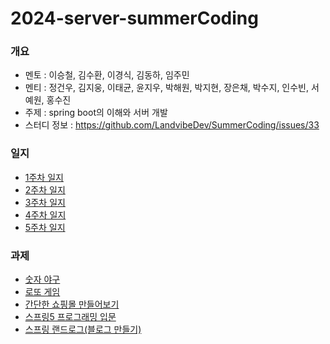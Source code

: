 # 2024-server-summerCoding

### 개요

- 멘토 : 이승철, 김수환, 이경식, 김동하, 임주민
- 멘티 : 정건우, 김지웅, 이태균, 윤지우, 박해원, 박지현, 장은채, 박수지, 인수빈, 서예원, 홍수진
- 주제 : spring boot의 이해와 서버 개발
- 스터디 정보 : https://github.com/LandvibeDev/SummerCoding/issues/33

### 일지
- [1주차 일지](https://github.com/LandvibeDev/2024-server-summerCoding/blob/main/%EC%9D%BC%EC%A7%80/1%EC%A3%BC%EC%B0%A8%20%EC%9D%BC%EC%A7%80.md)
- [2주차 일지](https://github.com/LandvibeDev/2024-server-summerCoding/blob/main/%EC%9D%BC%EC%A7%80/2%EC%A3%BC%EC%B0%A8%20%EC%9D%BC%EC%A7%80.md)
- [3주차 일지](https://github.com/LandvibeDev/2024-server-summerCoding/blob/main/%EC%9D%BC%EC%A7%80/3%EC%A3%BC%EC%B0%A8%20%EC%9D%BC%EC%A7%80.md)
- [4주차 일지](https://github.com/LandvibeDev/2024-server-summerCoding/blob/main/%EC%9D%BC%EC%A7%80/4%EC%A3%BC%EC%B0%A8%20%EC%9D%BC%EC%A7%80.md)
- [5주차 일지](https://github.com/LandvibeDev/2024-server-summerCoding/blob/main/%EC%9D%BC%EC%A7%80/6%EC%A3%BC%EC%B0%A8%20%EC%9D%BC%EC%A7%80.md)

### 과제
- [숫자 야구](https://github.com/LandvibeDev/java-baseball-2)
- [로또 게임](https://github.com/LandvibeDev/java-lotto-2)
- [간단한 쇼핑몰 만들어보기](https://github.com/tmdcheol/spring-summer-coding)
- [스프링5 프로그래밍 입문](https://github.com/LandvibeDev/2024-spring5-programming-introduction)
- [스프링 랜드로그(블로그 만들기)](https://github.com/LandvibeDev/2024-spring-landlog)
